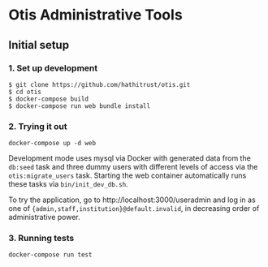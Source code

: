 # Otis Administrative Tools

## Initial setup
### 1. Set up development

```
$ git clone https://github.com/hathitrust/otis.git
$ cd otis
$ docker-compose build
$ docker-compose run web bundle install
```

### 2. Trying it out

```
docker-compose up -d web
```

Development mode uses mysql via Docker with generated data from the `db:seed`
task and three dummy users with different levels of access via the
`otis:migrate_users` task. Starting the web container automatically runs these
tasks via `bin/init_dev_db.sh`.

To try the application, go to http://localhost:3000/useradmin and log in as one
of `{admin,staff,institution}@default.invalid`, in decreasing order of
administrative power.

### 3. Running tests

```
docker-compose run test
```
